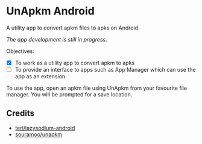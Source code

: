 # UnApkm Android

A utility app to convert apkm files to apks on Android.

_The app development is still in progress._

Objectives:
- [x] To work as a utility app to convert apkm to apks
- [ ] To provide an interface to apps such as App Manager which can use the app as an extension

To use the app, open an apkm file using UnApkm from your favourite file manager. You will be prompted for a save location.

## Credits
- [terl/lazysodium-android](https://github.com/terl/lazysodium-android)
- [souramoo/unapkm](https://github.com/souramoo/unapkm)
